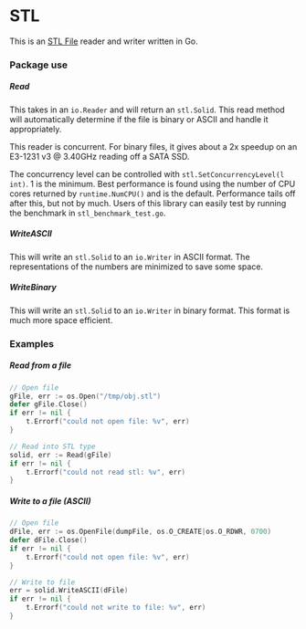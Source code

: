 # STL

This is an [STL File](https://en.wikipedia.org/wiki/STL_(file_format) "Wiki") reader and writer written in Go.

### Package use
##### Read
This takes in an `io.Reader` and will return an `stl.Solid`.  This read method will automatically determine if the file is binary or ASCII and handle it appropriately.

This reader is concurrent.  For binary files, it gives about a 2x speedup on an E3-1231 v3 @ 3.40GHz reading off a SATA SSD.

The concurrency level can be controlled with `stl.SetConcurrencyLevel(l int)`.  1 is the minimum.  Best performance is found using the number of CPU cores returned by `runtime.NumCPU()` and is the default.  Performance tails off after this, but not by much.  Users of this library can easily test by running the benchmark in `stl_benchmark_test.go`.

##### WriteASCII
This will write an `stl.Solid` to an `io.Writer` in ASCII format.  The representations of the numbers are minimized to save some space.

##### WriteBinary
This will write an `stl.Solid` to an `io.Writer` in binary format.  This format is much more space efficient.

### Examples
##### Read from a file
```go
// Open file
gFile, err := os.Open("/tmp/obj.stl")
defer gFile.Close()
if err != nil {
    t.Errorf("could not open file: %v", err)
}

// Read into STL type
solid, err := Read(gFile)
if err != nil {
    t.Errorf("could not read stl: %v", err)
}
```

##### Write to a file (ASCII)
```go
// Open file
dFile, err := os.OpenFile(dumpFile, os.O_CREATE|os.O_RDWR, 0700)
defer dFile.Close()
if err != nil {
    t.Errorf("could not open file: %v", err)
}

// Write to file
err = solid.WriteASCII(dFile)
if err != nil {
    t.Errorf("could not write to file: %v", err)
}
```
